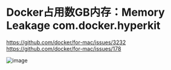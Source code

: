 # Docker占用数GB内存：Memory Leakage com.docker.hyperkit

https://github.com/docker/for-mac/issues/3232
https://github.com/docker/for-mac/issues/178

![image](https://user-images.githubusercontent.com/14041622/54080554-72cae680-432d-11e9-92af-9b06fc221643.png)
